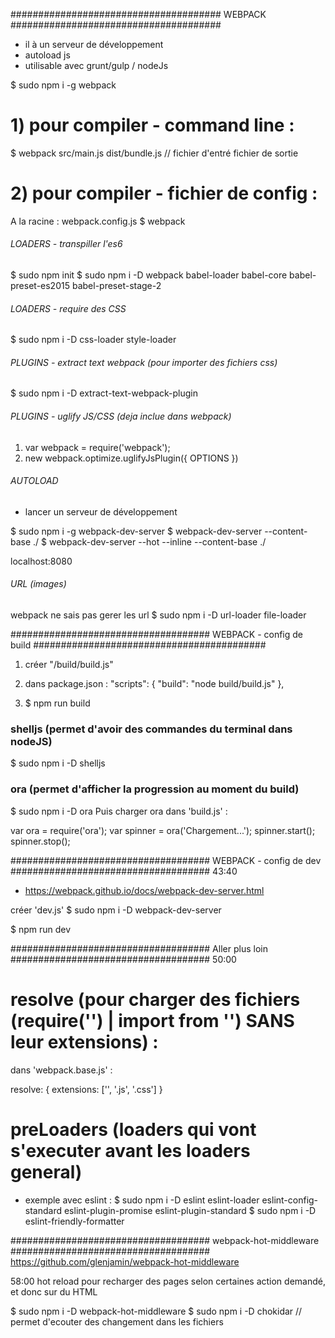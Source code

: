 ###################################### WEBPACK ######################################
- il à un serveur de développement
- autoload js
- utilisable avec grunt/gulp / nodeJs

$ sudo npm i -g webpack

# 1) pour compiler - command line :
$ webpack src/main.js dist/bundle.js
// fichier d'entré    fichier de sortie


# 2) pour compiler - fichier de config :
A la racine :  webpack.config.js
$ webpack



###### LOADERS - transpiller l'es6 ######
$ sudo npm init
$ sudo npm i -D webpack babel-loader babel-core babel-preset-es2015 babel-preset-stage-2


###### LOADERS - require des CSS ######
$ sudo npm i -D css-loader style-loader


###### PLUGINS - extract text webpack (pour importer des fichiers css) ######
$ sudo npm i -D extract-text-webpack-plugin


###### PLUGINS - uglify JS/CSS (deja inclue dans webpack) ######
1) var webpack = require('webpack');
2) new webpack.optimize.uglifyJsPlugin({  OPTIONS  })




###### AUTOLOAD ######
- lancer un serveur de développement

$ sudo npm i -g webpack-dev-server
$ webpack-dev-server --content-base ./
$ webpack-dev-server --hot --inline --content-base ./

localhost:8080


###### URL (images) ######
webpack ne sais pas gerer les url
$ sudo npm i -D url-loader file-loader




#################################### WEBPACK - config de build ##########################################
1) créer "/build/build.js"
2) dans package.json :  "scripts": {
                           "build": "node build/build.js"
                         },

3) $ npm run build

### shelljs (permet d'avoir des commandes du terminal dans nodeJS)
$ sudo npm i -D shelljs


### ora (permet d'afficher la progression au moment du build)
$ sudo npm i -D ora
Puis charger ora dans 'build.js' :

var ora     = require('ora');
var spinner = ora('Chargement...');
spinner.start();
spinner.stop();


#################################### WEBPACK - config de dev ####################################
43:40 
- https://webpack.github.io/docs/webpack-dev-server.html

créer 'dev.js'
$ sudo npm i -D webpack-dev-server

$ npm run dev



#################################### Aller plus loin ####################################
50:00

# resolve (pour charger des fichiers (require('') | import from '') SANS leur extensions) :
dans 'webpack.base.js' :

resolve: {
    extensions: ['', '.js', '.css']
}




# preLoaders (loaders qui vont s'executer avant les loaders general)
- exemple avec eslint :
$ sudo npm i -D eslint eslint-loader eslint-config-standard eslint-plugin-promise eslint-plugin-standard
$ sudo npm i -D eslint-friendly-formatter



#################################### webpack-hot-middleware ####################################
https://github.com/glenjamin/webpack-hot-middleware

58:00
hot reload pour recharger des pages selon certaines action demandé, et donc sur du HTML

$ sudo npm i -D webpack-hot-middleware
$ sudo npm i -D chokidar                // permet d'ecouter des changement dans les fichiers


